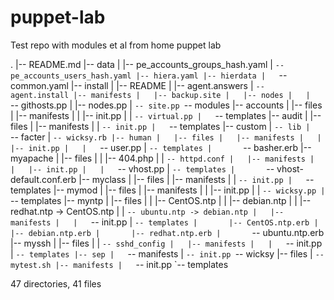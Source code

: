 puppet-lab
==========
Test repo with modules et al from home puppet lab

.
|-- README.md
|-- data
|   |-- pe_accounts_groups_hash.yaml
|   `-- pe_accounts_users_hash.yaml
|-- hiera.yaml
|-- hierdata
|   `-- common.yaml
|-- install
|   |-- README
|   |-- agent.answers
|   `-- agent.install
|-- manifests
|   |-- backup.site
|   |-- nodes
|   |   `-- githosts.pp
|   |-- nodes.pp
|   `-- site.pp
`-- modules
    |-- accounts
    |   |-- files
    |   |-- manifests
    |   |   |-- init.pp
    |   |   `-- virtual.pp
    |   `-- templates
    |-- audit
    |   |-- files
    |   |-- manifests
    |   |   `-- init.pp
    |   `-- templates
    |-- custom
    |   `-- lib
    |       `-- facter
    |           `-- wicksy.rb
    |-- human
    |   |-- files
    |   |-- manifests
    |   |   |-- init.pp
    |   |   `-- user.pp
    |   `-- templates
    |       `-- basher.erb
    |-- myapache
    |   |-- files
    |   |   |-- 404.php
    |   |   `-- httpd.conf
    |   |-- manifests
    |   |   |-- init.pp
    |   |   `-- vhost.pp
    |   `-- templates
    |       `-- vhost-default.conf.erb
    |-- myclass
    |   |-- files
    |   |-- manifests
    |   |   `-- init.pp
    |   `-- templates
    |-- mymod
    |   |-- files
    |   |-- manifests
    |   |   |-- init.pp
    |   |   `-- wicksy.pp
    |   `-- templates
    |-- myntp
    |   |-- files
    |   |   |-- CentOS.ntp
    |   |   |-- debian.ntp
    |   |   |-- redhat.ntp -> CentOS.ntp
    |   |   `-- ubuntu.ntp -> debian.ntp
    |   |-- manifests
    |   |   `-- init.pp
    |   `-- templates
    |       |-- CentOS.ntp.erb
    |       |-- debian.ntp.erb
    |       |-- redhat.ntp.erb
    |       `-- ubuntu.ntp.erb
    |-- myssh
    |   |-- files
    |   |   `-- sshd_config
    |   |-- manifests
    |   |   `-- init.pp
    |   `-- templates
    |-- sep
    |   `-- manifests
    |       `-- init.pp
    `-- wicksy
        |-- files
        |   `-- mytest.sh
        |-- manifests
        |   `-- init.pp
        `-- templates

47 directories, 41 files
